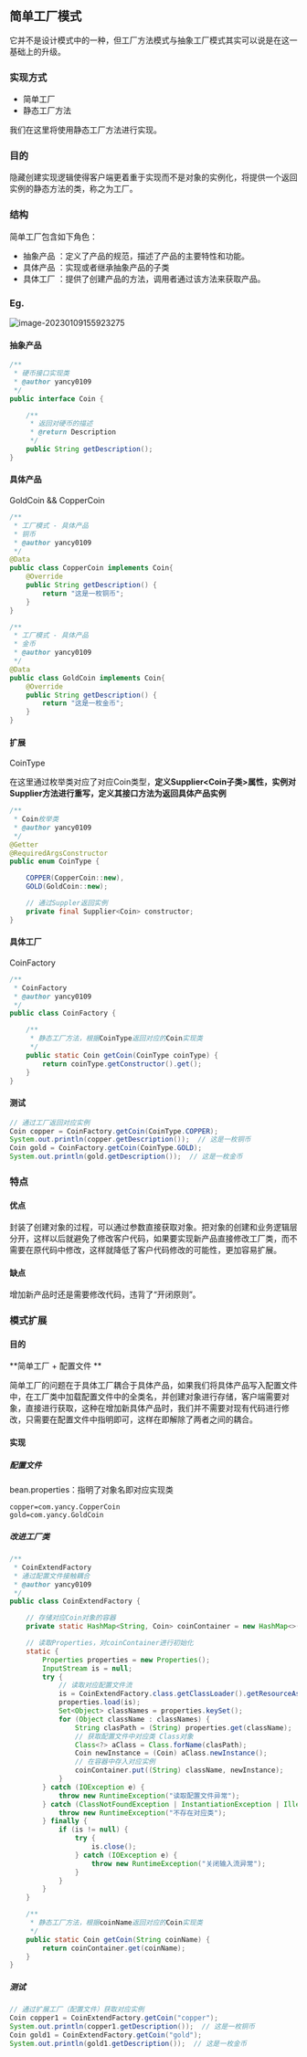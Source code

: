 ## 简单工厂模式

它并不是设计模式中的一种，但工厂方法模式与抽象工厂模式其实可以说是在这一基础上的升级。

### 实现方式

- 简单工厂
- 静态工厂方法

我们在这里将使用静态工厂方法进行实现。

### 目的

隐藏创建实现逻辑使得客户端更着重于实现而不是对象的实例化，将提供一个返回实例的静态方法的类，称之为工厂。

### 结构

简单工厂包含如下角色：

* 抽象产品 ：定义了产品的规范，描述了产品的主要特性和功能。
* 具体产品 ：实现或者继承抽象产品的子类
* 具体工厂 ：提供了创建产品的方法，调用者通过该方法来获取产品。

### Eg.

![image-20230109155923275](https://xingqiu-tuchuang-1256524210.cos.ap-shanghai.myqcloud.com/11721/image-20230109155923275.png)

#### 抽象产品 

```java
/**
 * 硬币接口实现类
 * @author yancy0109
 */
public interface Coin {

    /**
     * 返回对硬币的描述
     * @return Description
     */
    public String getDescription();
}
```

#### 具体产品 

GoldCoin && CopperCoin

```java
/**
 * 工厂模式 - 具体产品
 * 铜币
 * @author yancy0109
 */
@Data
public class CopperCoin implements Coin{
    @Override
    public String getDescription() {
        return "这是一枚铜币";
    }
}

/**
 * 工厂模式 - 具体产品
 * 金币
 * @author yancy0109
 */
@Data
public class GoldCoin implements Coin{
    @Override
    public String getDescription() {
        return "这是一枚金币";
    }
}
```

#### 扩展 

CoinType

在这里通过枚举类对应了对应Coin类型，**定义Supplier<Coin子类>属性，实例对Supplier方法进行重写，定义其接口方法为返回具体产品实例**

```java
/**
 * Coin枚举类
 * @author yancy0109
 */
@Getter
@RequiredArgsConstructor
public enum CoinType {

    COPPER(CopperCoin::new),
    GOLD(GoldCoin::new);

    // 通过Suppler返回实例
    private final Supplier<Coin> constructor;
}
```

#### 具体工厂

CoinFactory

```java
/**
 * CoinFactory
 * @author yancy0109
 */
public class CoinFactory {

    /**
     * 静态工厂方法，根据CoinType返回对应的Coin实现类
     */
    public static Coin getCoin(CoinType coinType) {
        return coinType.getConstructor().get();
    }
}
```

#### 测试

```java
// 通过工厂返回对应实例
Coin copper = CoinFactory.getCoin(CoinType.COPPER);
System.out.println(copper.getDescription());  // 这是一枚铜币
Coin gold = CoinFactory.getCoin(CoinType.GOLD);
System.out.println(gold.getDescription());  // 这是一枚金币
```

### 特点

#### 优点

封装了创建对象的过程，可以通过参数直接获取对象。把对象的创建和业务逻辑层分开，这样以后就避免了修改客户代码，如果要实现新产品直接修改工厂类，而不需要在原代码中修改，这样就降低了客户代码修改的可能性，更加容易扩展。

#### 缺点

增加新产品时还是需要修改代码，违背了“开闭原则”。

### 模式扩展

#### 目的

**简单工厂 + 配置文件 **

简单工厂的问题在于具体工厂耦合于具体产品，如果我们将具体产品写入配置文件中，在工厂类中加载配置文件中的全类名，并创建对象进行存储，客户端需要对象，直接进行获取，这种在增加新具体产品时，我们并不需要对现有代码进行修改，只需要在配置文件中指明即可，这样在即解除了两者之间的耦合。

#### 实现

##### 配置文件

bean.properties：指明了对象名即对应实现类

```properties
copper=com.yancy.CopperCoin
gold=com.yancy.GoldCoin
```

##### 改进工厂类

```java
/**
 * CoinExtendFactory
 * 通过配置文件接触耦合
 * @author yancy0109
 */
public class CoinExtendFactory {

    // 存储对应Coin对象的容器
    private static HashMap<String, Coin> coinContainer = new HashMap<>();

    // 读取Properties，对coinContainer进行初始化
    static {
        Properties properties = new Properties();
        InputStream is = null;
        try {
            // 读取对应配置文件流
            is = CoinExtendFactory.class.getClassLoader().getResourceAsStream("bean.properties");
            properties.load(is);
            Set<Object> classNames = properties.keySet();
            for (Object className : classNames) {
                String clasPath = (String) properties.get(className);
                // 获取配置文件中对应类 Class对象
                Class<?> aClass = Class.forName(clasPath);
                Coin newInstance = (Coin) aClass.newInstance();
                // 在容器中存入对应实例
                coinContainer.put((String) className, newInstance);
            }
        } catch (IOException e) {
            throw new RuntimeException("读取配置文件异常");
        } catch (ClassNotFoundException | InstantiationException | IllegalAccessException e) {
            throw new RuntimeException("不存在对应类");
        } finally {
            if (is != null) {
                try {
                    is.close();
                } catch (IOException e) {
                    throw new RuntimeException("关闭输入流异常");
                }
            }
        }
    }

    /**
     * 静态工厂方法，根据coinName返回对应的Coin实现类
     */
    public static Coin getCoin(String coinName) {
        return coinContainer.get(coinName);
    }
}
```

##### 测试

```java
// 通过扩展工厂（配置文件）获取对应实例
Coin copper1 = CoinExtendFactory.getCoin("copper");
System.out.println(copper1.getDescription());  // 这是一枚铜币
Coin gold1 = CoinExtendFactory.getCoin("gold");
System.out.println(gold1.getDescription());  // 这是一枚金币
```





